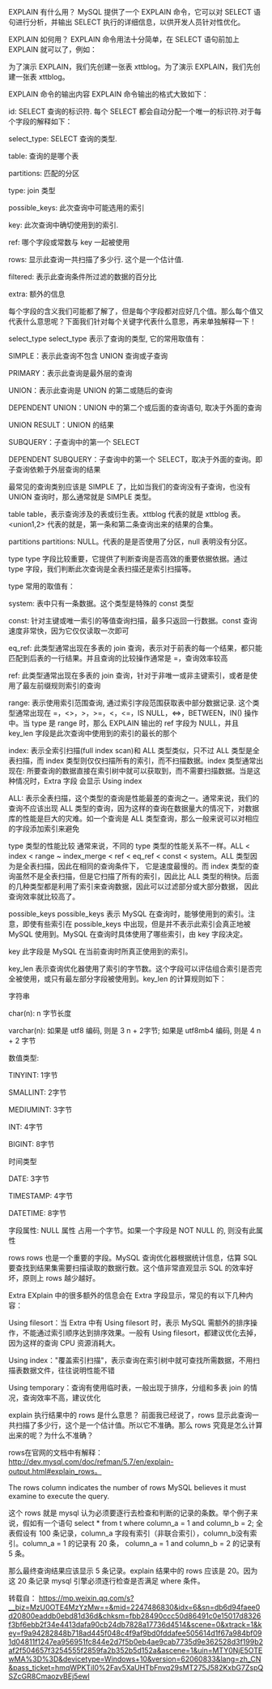 EXPLAIN 有什么用？
MySQL 提供了一个 EXPLAIN 命令，它可以对 SELECT 语句进行分析，并输出 SELECT 执行的详细信息，以供开发人员针对性优化。

EXPLAIN 如何用？
EXPLAIN 命令用法十分简单，在 SELECT 语句前加上 EXPLAIN 就可以了，例如：



为了演示 EXPLAIN，我们先创建一张表 xttblog。为了演示 EXPLAIN，我们先创建一张表 xttblog。

EXPLAIN 命令的输出内容
EXPLAIN 命令输出的格式大致如下：



id: SELECT 查询的标识符. 每个 SELECT 都会自动分配一个唯一的标识符.对于每个字段的解释如下：

select_type: SELECT 查询的类型.

table: 查询的是哪个表

partitions: 匹配的分区

type: join 类型

possible_keys: 此次查询中可能选用的索引

key: 此次查询中确切使用到的索引.

ref: 哪个字段或常数与 key 一起被使用

rows: 显示此查询一共扫描了多少行. 这个是一个估计值.

filtered: 表示此查询条件所过滤的数据的百分比

extra: 额外的信息

每个字段的含义我们可能都了解了，但是每个字段都对应好几个值。那么每个值又代表什么意思呢？下面我们针对每个关键字代表什么意思，再来单独解释一下！

select_type
select_type 表示了查询的类型, 它的常用取值有：

SIMPLE：表示此查询不包含 UNION 查询或子查询

PRIMARY：表示此查询是最外层的查询

UNION：表示此查询是 UNION 的第二或随后的查询

DEPENDENT UNION：UNION 中的第二个或后面的查询语句, 取决于外面的查询

UNION RESULT：UNION 的结果

SUBQUERY：子查询中的第一个 SELECT

DEPENDENT SUBQUERY：子查询中的第一个 SELECT，取决于外面的查询。即子查询依赖于外层查询的结果

最常见的查询类别应该是 SIMPLE 了，比如当我们的查询没有子查询，也没有 UNION 查询时，那么通常就是 SIMPLE 类型。

table
table，表示查询涉及的表或衍生表。xttblog 代表的就是 xttblog 表。<union1,2> 代表的就是，第一条和第二条查询出来的结果的合集。

partitions
partitions: NULL。代表的是是否使用了分区，null 表明没有分区。

type
type 字段比较重要，它提供了判断查询是否高效的重要依据依据。通过 type 字段，我们判断此次查询是全表扫描还是索引扫描等。

type 常用的取值有：

system: 表中只有一条数据。这个类型是特殊的 const 类型

const: 针对主键或唯一索引的等值查询扫描，最多只返回一行数据。const 查询速度非常快，因为它仅仅读取一次即可

eq_ref: 此类型通常出现在多表的 join 查询，表示对于前表的每一个结果，都只能匹配到后表的一行结果。并且查询的比较操作通常是 =，查询效率较高

ref: 此类型通常出现在多表的 join 查询，针对于非唯一或非主键索引，或者是使用了最左前缀规则索引的查询

range: 表示使用索引范围查询, 通过索引字段范围获取表中部分数据记录. 这个类型通常出现在 =，<>，>，>=，<，<=，IS NULL，<=>，BETWEEN，IN() 操作中。当 type 是 range 时，那么 EXPLAIN 输出的 ref 字段为 NULL，并且 key_len 字段是此次查询中使用到的索引的最长的那个

index: 表示全索引扫描(full index scan)和 ALL 类型类似，只不过 ALL 类型是全表扫描，而 index 类型则仅仅扫描所有的索引，而不扫描数据。index 类型通常出现在: 所要查询的数据直接在索引树中就可以获取到，而不需要扫描数据。当是这种情况时，Extra 字段 会显示 Using index

ALL: 表示全表扫描，这个类型的查询是性能最差的查询之一。通常来说，我们的查询不应该出现 ALL 类型的查询，因为这样的查询在数据量大的情况下，对数据库的性能是巨大的灾难。如一个查询是 ALL 类型查询，那么一般来说可以对相应的字段添加索引来避免


type 类型的性能比较
通常来说，不同的 type 类型的性能关系不一样。ALL < index < range ~ index_merge < ref < eq_ref < const < system。ALL 类型因为是全表扫描，因此在相同的查询条件下， 它是速度最慢的。而 index 类型的查询虽然不是全表扫描，但是它扫描了所有的索引，因此比 ALL 类型的稍快。后面的几种类型都是利用了索引来查询数据，因此可以过滤部分或大部分数据， 因此查询效率就比较高了。

possible_keys
possible_keys 表示 MySQL 在查询时，能够使用到的索引。注意，即使有些索引在 possible_keys 中出现，但是并不表示此索引会真正地被 MySQL 使用到。MySQL 在查询时具体使用了哪些索引，由 key 字段决定。

key
此字段是 MySQL 在当前查询时所真正使用到的索引。

key_len
表示查询优化器使用了索引的字节数。这个字段可以评估组合索引是否完全被使用，或只有最左部分字段被使用到。key_len 的计算规则如下：

字符串

char(n): n 字节长度

varchar(n): 如果是 utf8 编码, 则是 3 n + 2字节; 如果是 utf8mb4 编码, 则是 4 n + 2 字节

数值类型:

TINYINT: 1字节

SMALLINT: 2字节

MEDIUMINT: 3字节

INT: 4字节

BIGINT: 8字节

时间类型

DATE: 3字节

TIMESTAMP: 4字节

DATETIME: 8字节

字段属性: NULL 属性 占用一个字节。如果一个字段是 NOT NULL 的, 则没有此属性



rows
rows 也是一个重要的字段。MySQL 查询优化器根据统计信息，估算 SQL 要查找到结果集需要扫描读取的数据行数。这个值非常直观显示 SQL 的效率好坏，原则上 rows 越少越好。

Extra
EXplain 中的很多额外的信息会在 Extra 字段显示，常见的有以下几种内容：

Using filesort：当 Extra 中有 Using filesort 时，表示 MySQL 需额外的排序操作，不能通过索引顺序达到排序效果。一般有 Using filesort，都建议优化去掉，因为这样的查询 CPU 资源消耗大。

Using index："覆盖索引扫描"，表示查询在索引树中就可查找所需数据，不用扫描表数据文件，往往说明性能不错

Using temporary：查询有使用临时表，一般出现于排序，分组和多表 join 的情况，查询效率不高，建议优化

explain 执行结果中的 rows 是什么意思？
前面我已经说了，rows 显示此查询一共扫描了多少行，这个是一个估计值。所以它不准确。那么 rows 究竟是怎么计算出来的呢？为什么不准确？

rows在官网的文档中有解释：http://dev.mysql.com/doc/refman/5.7/en/explain-output.html#explain_rows。

The rows column indicates the number of rows MySQL believes it must examine to execute the query.

这个 rows 就是 mysql 认为必须要逐行去检查和判断的记录的条数。举个例子来说，假如有一个语句 select * from t where column_a = 1 and column_b = 2; 全表假设有 100 条记录，column_a 字段有索引（非联合索引），column_b没有索引。column_a = 1 的记录有 20 条， column_a = 1 and column_b = 2 的记录有 5 条。

那么最终查询结果应该显示 5 条记录。explain 结果中的 rows 应该是 20。因为这 20 条记录 mysql 引擎必须逐行检查是否满足 where 条件。

转载自：
https://mp.weixin.qq.com/s?__biz=MzU0OTE4MzYzMw==&mid=2247486830&idx=6&sn=db6d94faee0d20800eaddb0ebd81d36d&chksm=fbb28490ccc50d86491c0e15017d8326f3bf6ebb2f34e4413dafa90cb24db7828a17736d4514&scene=0&xtrack=1&key=f9a94282848b718ad445f048c4f9af9bd0fddafee505614d1f67a984bf091d04811f1247ea956951fc844e2d7f5b0eb4ae9cab7735d9e362528d3f199b2af2f504657f3254555f2859fa2b352b5d152a&ascene=1&uin=MTY0NjE5OTEwMA%3D%3D&devicetype=Windows+10&version=62060833&lang=zh_CN&pass_ticket=hmqWPKTiI0%2Fav5XaUHTbFnvq29sMT275J582KxbG7ZspQSZcGR8CmaozvBEj5ewl